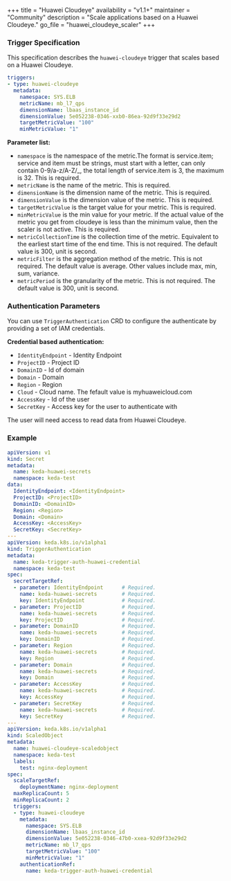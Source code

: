 +++
title = "Huawei Cloudeye"
availability = "v1.1+"
maintainer = "Community"
description = "Scale applications based on a Huawei Cloudeye."
go_file = "huawei_cloudeye_scaler"
+++

### Trigger Specification

This specification describes the `huawei-cloudeye` trigger that scales based on a Huawei Cloudeye.

```yaml
triggers:
- type: huawei-cloudeye
  metadata:
    namespace: SYS.ELB                                    
    metricName: mb_l7_qps                                 
    dimensionName: lbaas_instance_id                      
    dimensionValue: 5e052238-0346-xxb0-86ea-92d9f33e29d2
    targetMetricValue: "100"
    minMetricValue: "1"
```

**Parameter list:**

- `namespace` is the namespace of the metric.The format is service.item; service and item must be strings, must start with a letter, can only contain 0-9/a-z/A-Z/_, the total length of service.item is 3, the maximum is 32. This is required.
- `metricName` is the name of the metric. This is required.
- `dimensionName` is the dimension name of the metric. This is required.
- `dimensionValue` is the dimension value of the metric. This is required.
- `targetMetricValue` is the target value for your metric. This is required.
- `minMetricValue` is the min value for your metric. If the actual value of the metric you get from cloudeye is less than the minimum value, then the scaler is not active. This is required.
- `metricCollectionTime` is the collection time of the metric. Equivalent to the earliest start time of the end time. This is not required. The default value is 300, unit is second.
- `metricFilter` is the aggregation method of the metric. This is not required. The default value is average. Other values ​​include max, min, sum, variance.
- `metricPeriod` is the granularity of the metric. This is not required. The default value is 300, unit is second.

### Authentication Parameters

You can use `TriggerAuthentication` CRD to configure the authenticate by providing a set of IAM credentials.

**Credential based authentication:**

- `IdentityEndpoint` - Identity Endpoint
- `ProjectID` - Project ID
- `DomainID` - Id of domain
- `Domain` - Domain
- `Region` - Region
- `Cloud` - Cloud name. The fefault value is myhuaweicloud.com
- `AccessKey` - Id of the user
- `SecretKey` - Access key for the user to authenticate with

The user will need access to read data from Huawei Cloudeye.

### Example

```yaml
apiVersion: v1
kind: Secret
metadata:
  name: keda-huawei-secrets 
  namespace: keda-test
data:
  IdentityEndpoint: <IdentityEndpoint>
  ProjectID: <ProjectID>
  DomainID: <DomainID>
  Region: <Region>
  Domain: <Domain>
  AccessKey: <AccessKey>
  SecretKey: <SecretKey>
--- 
apiVersion: keda.k8s.io/v1alpha1
kind: TriggerAuthentication
metadata:
  name: keda-trigger-auth-huawei-credential
  namespace: keda-test
spec:
  secretTargetRef:
  - parameter: IdentityEndpoint      # Required.
    name: keda-huawei-secrets        # Required.
    key: IdentityEndpoint            # Required.
  - parameter: ProjectID             # Required.
    name: keda-huawei-secrets        # Required.
    key: ProjectID                   # Required.       
  - parameter: DomainID              # Required.
    name: keda-huawei-secrets        # Required.
    key: DomainID                    # Required.
  - parameter: Region                # Required.
    name: keda-huawei-secrets        # Required.
    key: Region                      # Required.   
  - parameter: Domain                # Required.
    name: keda-huawei-secrets        # Required.
    key: Domain                      # Required.
  - parameter: AccessKey             # Required.
    name: keda-huawei-secrets        # Required.
    key: AccessKey                   # Required.
  - parameter: SecretKey             # Required.
    name: keda-huawei-secrets        # Required.
    key: SecretKey                   # Required.    
---
apiVersion: keda.k8s.io/v1alpha1
kind: ScaledObject
metadata:
  name: huawei-cloudeye-scaledobject
  namespace: keda-test
  labels:
    test: nginx-deployment
spec:
  scaleTargetRef:
    deploymentName: nginx-deployment
  maxReplicaCount: 5
  minReplicaCount: 2
  triggers:
  - type: huawei-cloudeye
    metadata:
      namespace: SYS.ELB
      dimensionName: lbaas_instance_id
      dimensionValue: 5e052238-0346-47b0-xxea-92d9f33e29d2
      metricName: mb_l7_qps
      targetMetricValue: "100"
      minMetricValue: "1"  
    authenticationRef:
      name: keda-trigger-auth-huawei-credential
```
